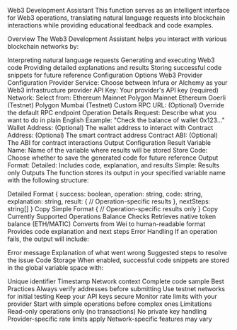Web3 Development Assistant
This function serves as an intelligent interface for Web3 operations, translating natural language requests into blockchain interactions while providing educational feedback and code examples.

Overview
The Web3 Development Assistant helps you interact with various blockchain networks by:

Interpreting natural language requests
Generating and executing Web3 code
Providing detailed explanations and results
Storing successful code snippets for future reference
Configuration Options
Web3 Provider Configuration
Provider Service: Choose between Infura or Alchemy as your Web3 infrastructure provider
API Key: Your provider's API key (required)
Network: Select from:
Ethereum Mainnet
Polygon Mainnet
Ethereum Goerli (Testnet)
Polygon Mumbai (Testnet)
Custom RPC URL: (Optional) Override the default RPC endpoint
Operation Details
Request: Describe what you want to do in plain English
Example: "Check the balance of wallet 0x123..."
Wallet Address: (Optional) The wallet address to interact with
Contract Address: (Optional) The smart contract address
Contract ABI: (Optional) The ABI for contract interactions
Output Configuration
Result Variable Name: Name of the variable where results will be stored
Store Code: Choose whether to save the generated code for future reference
Output Format:
Detailed: Includes code, explanation, and results
Simple: Results only
Outputs
The function stores its output in your specified variable name with the following structure:

Detailed Format
{
  success: boolean,
  operation: string,
  code: string,
  explanation: string,
  result: {
    // Operation-specific results
  },
  nextSteps: string[]
}
Copy
Simple Format
{
  // Operation-specific results only
}
Copy
Currently Supported Operations
Balance Checks
Retrieves native token balance (ETH/MATIC)
Converts from Wei to human-readable format
Provides code explanation and next steps
Error Handling
If an operation fails, the output will include:

Error message
Explanation of what went wrong
Suggested steps to resolve the issue
Code Storage
When enabled, successful code snippets are stored in the global variable space with:

Unique identifier
Timestamp
Network context
Complete code sample
Best Practices
Always verify addresses before submitting
Use testnet networks for initial testing
Keep your API keys secure
Monitor rate limits with your provider
Start with simple operations before complex ones
Limitations
Read-only operations only (no transactions)
No private key handling
Provider-specific rate limits apply
Network-specific features may vary
